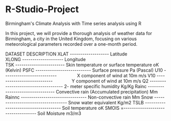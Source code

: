 # R-Studio-Project
Birmingham's Climate Analysis with Time series analysis using R

In this project, we will provide a thorough analysis of weather data for Birmingham, a city in the United Kingdom, focusing on various meteorological parameters recorded over a one-month period. 

DATASET DESCRIPTION
XLAT ------------------- Latitude	
XLONG -------------------- Longitude	
TSK ------------------------	Skin temperature or surface temperature	oK (Kelvin)
PSFC ---------------------------	Surface pressure	Pa (Pascal)
U10 --------------------------         	X component of wind at 10m	m/s
V10 ---------------------------        	Y component of wind at 10m	m/s
Q2 ------------------------------------	2- meter specific humidity Kg/Kg
Rainc --------------------------------	Convective rain (Accumulated precipitation)	Mm
Rainnc --------------------------------	Non-convective rain Mm
Snow -----------------------------------	Snow water equivalent Kg/m2
TSLB ------------------------------------- Soil temperature	oK
SMOIS =----------------------------------- 	Soil Moisture	m3/m3

